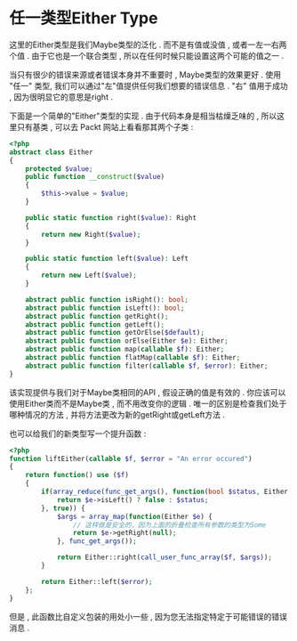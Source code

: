 # 任一类型Either Type

这里的Either类型是我们Maybe类型的泛化 . 而不是有值或没值 , 或者一左一右两个值 . 由于它也是一个联合类型 , 所以在任何时候只能设置这两个可能的值之一 .

当只有很少的错误来源或者错误本身并不重要时 , Maybe类型的效果更好 . 使用 "任一" 类型, 我们可以通过"左"值提供任何我们想要的错误信息 . "右" 值用于成功 , 因为很明显它的意思是right .

下面是一个简单的"Either"类型的实现 . 由于代码本身是相当枯燥乏味的 , 所以这里只有基类 , 可以去 Packt 网站上看看那其两个子类 :

```php
<?php
abstract class Either
{
    protected $value;
    public function __construct($value)
    {
        $this->value = $value;
    }

    public static function right($value): Right
    {
        return new Right($value);
    }

    public static function left($value): Left
    {
        return new Left($value);
    }

    abstract public function isRight(): bool;
    abstract public function isLeft(): bool;
    abstract public function getRight();
    abstract public function getLeft();
    abstract public function getOrElse($default);
    abstract public function orElse(Either $e): Either;
    abstract public function map(callable $f): Either;
    abstract public function flatMap(callable $f): Either;
    abstract public function filter(callable $f, $error): Either;
}
```

该实现提供与我们对于Maybe类相同的API , 假设正确的值是有效的 . 你应该可以使用Either类而不是Maybe类 , 而不用改变你的逻辑 .  唯一的区别是检查我们处于哪种情况的方法 , 并将方法更改为新的getRight或getLeft方法 .

也可以给我们的新类型写一个提升函数 :

```php
<?php
function liftEither(callable $f, $error = "An error occured")
{
    return function() use ($f)
    {
        if(array_reduce(func_get_args(), function(bool $status, Either $e) {
            return $e->isLeft() ? false : $status;
        }, true)) {
            $args = array_map(function(Either $e) {
                // 这样做是安全的，因为上面的折叠检查所有参数的类型为Some
                return $e->getRight(null);
            }, func_get_args());

            return Either::right(call_user_func_array($f, $args));
        }

        return Either::left($error);
    };
}
```

但是 , 此函数比自定义包装的用处小一些 , 因为您无法指定特定于可能错误的错误消息 . 

